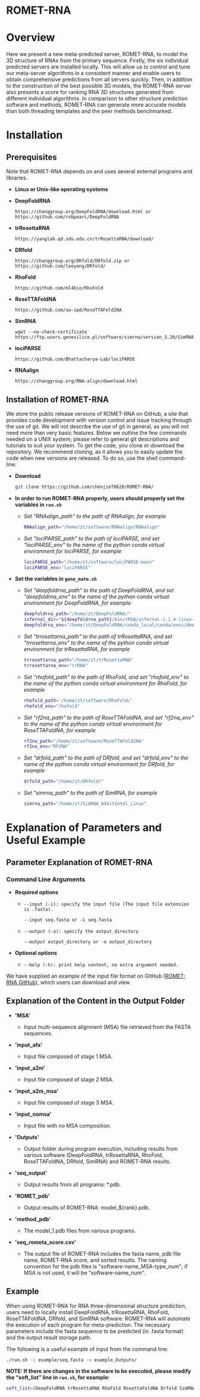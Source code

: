 # ROMET-RNA
# Overview

Here we present a new meta-predicted server, ROMET-RNA, to model the 3D structure of RNAs from the primary sequence. Firstly, the six individual predicted servers are installed locally. This will allow us to control and tune our meta-server algorithms in a consistent manner and enable users to obtain comprehensive predictions from all servers quickly. Then, in addition to the construction of the best possible 3D models, the ROMET-RNA server also presents a score for ranking RNA 3D structures generated from different individual algorithms. In comparison to other structure prediction software and methods, ROMET-RNA can generate more accurate models than both threading templates and the peer methods benchmarked.

# Installation
## Prerequisites

Note that ROMET-RNA depends on and uses several external programs and libraries.

- **Linux or Unix-like operating systems**
- **DeepFoldRNA**
  ```
  https://zhanggroup.org/DeepFoldRNA/download.html or
  https://github.com/robpearc/DeepFoldRNA
  ```
- **trRosettaRNA**
  ```
  https://yanglab.qd.sdu.edu.cn/trRosettaRNA/download/
  ```
  
- **DRfold**
  ```
  https://zhanggroup.org/DRfold/DRfold.zip or
  https://github.com/leeyang/DRfold/
  ```
  
- **RhoFold**
  ```
  https://github.com/ml4bio/RhoFold
  ```

- **RoseTTAFoldNA**
  ```
  https://github.com/uw-ipd/RoseTTAFold2NA
  ```

- **SimRNA**
  ```
  wget --no-check-certificate https://ftp.users.genesilico.pl/software/simrna/version_3.20/SimRNA_64bitIntel_Linux.tgz
  ```

- **lociPARSE**
  ```
  https://github.com/Bhattacharya-Lab/lociPARSE
  ```

- **RNAalign**
  ```
  https://zhanggroup.org/RNA-align/download.html
  ```

## Installation of ROMET-RNA

We store the public release versions of ROMET-RNA on GitHub, a site that provides code development with version control and issue tracking through the use of git. We will not describe the use of git in general, as you will not need more than very basic features. Below we outline the few commands needed on a UNIX system; please refer to general git descriptions and tutorials to suit your system. To get the code, you clone or download the repository. We recommend cloning, as it allows you to easily update the code when new versions are released. To do so, use the shell command-line:

- **Download**
  ```bash
  git clone https://github.com/chenjief0628/ROMET-RNA/
  ```

- **In order to run ROMET-RNA properly, users should properly set the variables in `run.sh`**
  - *Set "RNAalign_path" to the path of RNAalign, for example*
    ```bash
    RNAalign_path="/home/zt/software/RNAalign/RNAalign"
    ```
  - *Set "lociPARSE_path" to the path of lociPARSE, and set "lociPARSE_env" to the name of the python conda virtual environment for lociPARSE, for example*
    ```bash
    lociPARSE_path="/home/zt/software/lociPARSE-main"
    lociPARSE_env="lociPARSE"
    ```

- **Set the variables in `gene_mate.sh`**
  - *Set "deepfoldrna_path" to the path of DeepFoldRNA, and set "deepfoldrna_env" to the name of the python conda virtual environment for DeepFoldRNA, for example*
    ```bash
    deepfoldrna_path="/home/zt/DeepFoldRNA/"
    infernal_dir="${deepfoldrna_path}/bin/rMSA/infernal-1.1.4-linux-intel-gcc/binaries/"
    deepfoldrna_env="/home/zt/DeepFoldRNA/conda_local/conda/envs/deepfoldrna"
    ```
  - *Set "trrosettarna_path" to the path of trRosettaRNA, and set "trrosettarna_env" to the name of the python conda virtual environment for trRosettaRNA, for example*
    ```bash
    trrosettarna_path="/home/zt/trRosettaRNA"
    trrosettarna_env="trRNA"
    ```
  - *Set "rhofold_path" to the path of RhoFold, and set "rhofold_env" to the name of the python conda virtual environment for RhoFold, for example*
    ```bash
    rhofold_path='/home/zt/software/RhoFold/'
    rhofold_env="rhofold"
    ```
  - *Set "rf2na_path" to the path of RoseTTAFoldNA, and set "rf2na_env" to the name of the python conda virtual environment for RoseTTAFoldNA, for example*
    ```bash
    rf2na_path="/home/zt/software/RoseTTAFold2NA"
    rf2na_env="RF2NA"
    ```
  - *Set "drfold_path" to the path of DRfold, and set "drfold_env" to the name of the python conda virtual environment for DRfold, for example*
    ```bash
    drfold_path="/home/zt/DRfold/"
    ```
  - *Set "simrna_path" to the path of SimRNA, for example*
    ```bash
    simrna_path="/home/zt/SimRNA_64bitIntel_Linux"
    ```

# Explanation of Parameters and Useful Example
## Parameter Explanation of ROMET-RNA  
### Command Line Arguments

- **Required options**
  - `--input (-i): specify the input file (The input file extension is .fasta).`
    ```
    --input seq.fasta or -i seq.fasta
    ```
    
  - `--output (-o): specify the output_directory`
    ```
    --output output_directory or -o output_directory
    ```

- **Optional options**
  - `--help (-h): print help content, no extra argument needed.`

We have supplied an example of the input file format on GitHub ([ROMET-RNA GitHub](https://github.com/chenjief0628/ROMET-RNA/)), which users can download and view.

## Explanation of the Content in the Output Folder
- **'MSA'**
  - Input multi-sequence alignment (MSA) file retrieved from the FASTA sequences.
  
- **'input_afa'**
  - Input file composed of stage 1 MSA.

- **'input_a2m'**
  - Input file composed of stage 2 MSA.

- **'input_a2m_msa'**
  - Input file composed of stage 3 MSA.

- **'input_nomsa'**
  - Input file with no MSA composition.

- **'Outputs'**
  - Output folder during program execution, including results from various software (DeepFoldRNA, trRosettaRNA, RhoFold, RoseTTAFoldNA, DRfold, SimRNA) and ROMET-RNA results.

- **'seq_output'**
  - Output results from all programs: *.pdb.

- **'ROMET_pdb'**
  - Output results of ROMET-RNA: model_${rank}.pdb.

- **'method_pdb'**
  - The model_1.pdb files from various programs.

- **'seq_rometa_score.csv'**
  - The output file of ROMET-RNA includes the fasta name, pdb file name, ROMET-RNA score, and sorted results. The naming convention for the pdb files is "software-name_MSA-type_num"; if MSA is not used, it will be "software-name_num".

## Example

When using ROMET-RNA for RNA three-dimensional structure prediction, users need to locally install DeepFoldRNA, trRosettaRNA, RhoFold, RoseTTAFoldNA, DRfold, and SimRNA software. ROMET-RNA will automate the execution of each program for meta-prediction. The necessary parameters include the fasta sequence to be predicted (in .fasta format) and the output result storage path.

The following is a useful example of input from the command line: 

```bash
./run.sh -i example/seq.fasta -o example_Outputs/
```

**NOTE: If there are changes in the software to be executed, please modify the “soft_list” line in `run.sh`, for example:**
```bash
soft_list=(DeepFoldRNA trRosettaRNA RhoFold RosettaFoldNA Drfold SimRNA)
```
```
